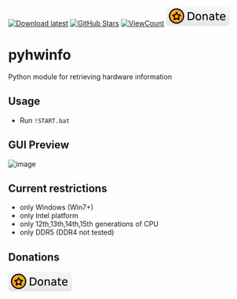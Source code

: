 [![Download latest](https://img.shields.io/badge/🡇-Download_latest-green)](https://github.com/remittor/pyhwinfo/archive/refs/heads/master.zip)
[![GitHub Stars](https://img.shields.io/github/stars/remittor/pyhwinfo?style=flat)](https://github.com/remittor/pyhwinfo/stargazers)
[![ViewCount](https://views.whatilearened.today/views/github/remittor/pyhwinfo.svg)](https://github.com/remittor/pyhwinfo/archive/refs/heads/master.zip)
[![Donations Page](https://github.com/andry81-cache/gh-content-static-cache/raw/master/common/badges/donate/donate.svg)](https://github.com/remittor/donate)

# pyhwinfo

Python module for retrieving hardware information

## Usage

* Run `!START.bat`

## GUI Preview

<img width="701" height="958" alt="image" src="https://github.com/user-attachments/assets/270d89e8-9da0-4e46-ade2-4424f9e2c166" />

## Current restrictions

* only Windows (Win7+)
* only Intel platform
* only 12th,13th,14th,15th generations of CPU
* only DDR5 (DDR4 not tested)

## Donations

[![Donations Page](https://github.com/andry81-cache/gh-content-static-cache/raw/master/common/badges/donate/donate.svg)](https://github.com/remittor/donate)
